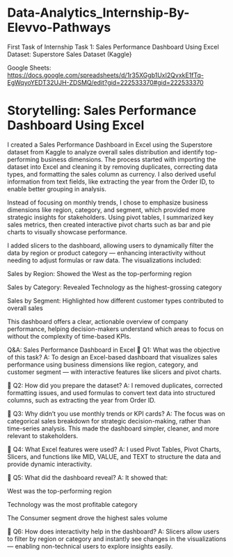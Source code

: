 # Data-Analytics_Internship-By-Elevvo-Pathways

First Task of Internship 
Task 1: Sales Performance Dashboard Using Excel
Dataset: Superstore Sales Dataset (Kaggle}

Google Sheets: https://docs.google.com/spreadsheets/d/1r35XGgb1UxI2QvxkE1fTq-EgWqyoYEDT32UJH-ZDSMQ/edit?gid=222533370#gid=222533370


# Storytelling: Sales Performance Dashboard Using Excel

I created a Sales Performance Dashboard in Excel using the Superstore dataset from Kaggle to analyze overall sales distribution and identify top-performing business dimensions. The process started with importing the dataset into Excel and cleaning it by removing duplicates, correcting data types, and formatting the sales column as currency. I also derived useful information from text fields, like extracting the year from the Order ID, to enable better grouping in analysis.

Instead of focusing on monthly trends, I chose to emphasize business dimensions like region, category, and segment, which provided more strategic insights for stakeholders. Using pivot tables, I summarized key sales metrics, then created interactive pivot charts such as bar and pie charts to visually showcase performance.

I added slicers to the dashboard, allowing users to dynamically filter the data by region or product category — enhancing interactivity without needing to adjust formulas or raw data. The visualizations included:

Sales by Region: Showed the West as the top-performing region

Sales by Category: Revealed Technology as the highest-grossing category

Sales by Segment: Highlighted how different customer types contributed to overall sales

This dashboard offers a clear, actionable overview of company performance, helping decision-makers understand which areas to focus on without the complexity of time-based KPIs.


Q&A: Sales Performance Dashboard in Excel
🔹 Q1: What was the objective of this task?
A: To design an Excel-based dashboard that visualizes sales performance using business dimensions like region, category, and customer segment — with interactive features like slicers and pivot charts.

🔹 Q2: How did you prepare the dataset?
A: I removed duplicates, corrected formatting issues, and used formulas to convert text data into structured columns, such as extracting the year from Order ID.

🔹 Q3: Why didn’t you use monthly trends or KPI cards?
A: The focus was on categorical sales breakdown for strategic decision-making, rather than time-series analysis. This made the dashboard simpler, cleaner, and more relevant to stakeholders.

🔹 Q4: What Excel features were used?
A: I used Pivot Tables, Pivot Charts, Slicers, and functions like MID, VALUE, and TEXT to structure the data and provide dynamic interactivity.

🔹 Q5: What did the dashboard reveal?
A: It showed that:

West was the top-performing region

Technology was the most profitable category

The Consumer segment drove the highest sales volume

🔹 Q6: How does interactivity help in the dashboard?
A: Slicers allow users to filter by region or category and instantly see changes in the visualizations — enabling non-technical users to explore insights easily.

